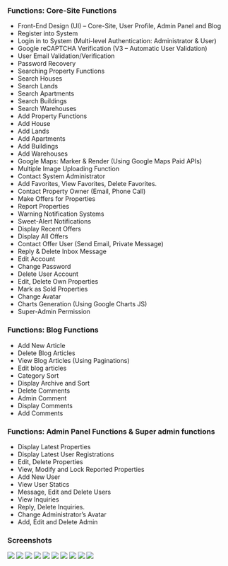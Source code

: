 
### Functions: Core-Site Functions 
- Front-End Design (UI) – Core-Site, User Profile, Admin Panel and Blog  
- Register into System
- Login in to System (Multi-level Authentication: Administrator & User)
- Google reCAPTCHA Verification (V3 – Automatic User Validation)
- User Email Validation/Verification
- Password Recovery
- Searching Property Functions
- Search Houses
- Search Lands
- Search Apartments
- Search Buildings
- Search Warehouses
- Add Property Functions
- Add House
- Add Lands
- Add Apartments
- Add Buildings
- Add Warehouses
- Google Maps: Marker & Render (Using Google Maps Paid APIs)
- Multiple Image Uploading Function
- Contact System Administrator
- Add Favorites, View Favorites, Delete Favorites.
- Contact Property Owner (Email, Phone Call)
- Make Offers for Properties
- Report Properties
- Warning Notification Systems
- Sweet-Alert Notifications
- Display Recent Offers
- Display All Offers
- Contact Offer User (Send Email, Private Message)
- Reply & Delete Inbox Message
- Edit Account
- Change Password
- Delete User Account
- Edit, Delete Own Properties
- Mark as Sold Properties
- Change Avatar
- Charts Generation (Using Google Charts JS)
- Super-Admin Permission

### Functions: Blog Functions
- Add New Article
- Delete Blog Articles
- View Blog Articles (Using Paginations)
- Edit blog articles
- Category Sort
- Display Archive and Sort
- Delete Comments
- Admin Comment
- Display Comments
- Add Comments

### Functions: Admin Panel Functions & Super admin functions
- Display Latest Properties
- Display Latest User Registrations
- Edit, Delete Properties
- View, Modify and Lock Reported Properties
- Add New User
- View User Statics
- Message, Edit and Delete Users
- View Inquiries
- Reply, Delete Inquiries.
- Change Administrator’s Avatar
- Add, Edit and Delete Admin

	
### Screenshots 
![](https://github.com/sudarakas/realproperty/blob/version-2/screenshots/real1.png)
![](https://github.com/sudarakas/realproperty/blob/version-2/screenshots/real2.png)
![](https://github.com/sudarakas/realproperty/blob/version-2/screenshots/real3.png)
![](https://github.com/sudarakas/realproperty/blob/version-2/screenshots/real4.png)
![](https://github.com/sudarakas/realproperty/blob/version-2/screenshots/real5.png)
![](https://github.com/sudarakas/realproperty/blob/version-2/screenshots/real6.png)
![](https://github.com/sudarakas/realproperty/blob/version-2/screenshots/real7.png)
![](https://github.com/sudarakas/realproperty/blob/version-2/screenshots/real8.png)
![](https://github.com/sudarakas/realproperty/blob/version-2/screenshots/real9.png)
![](https://github.com/sudarakas/realproperty/blob/version-2/screenshots/real10.png)


